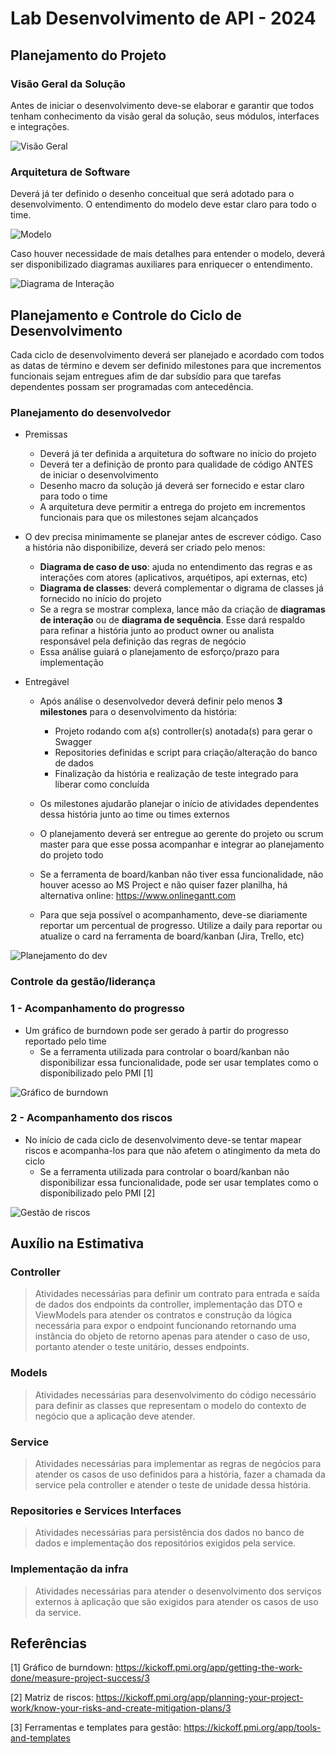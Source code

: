 # Lab Desenvolvimento de API - 2024

## Planejamento do Projeto

### Visão Geral da Solução

Antes de iniciar o desenvolvimento deve-se elaborar e garantir que todos tenham conhecimento da visão geral da solução, seus módulos, interfaces e integrações.

![Visão Geral](docs/c4-model.jpg)


### Arquitetura de Software

Deverá já ter definido o desenho conceitual que será adotado para o desenvolvimento. O entendimento do modelo deve estar claro para todo o time.

![Modelo](docs/arquitetura-software.jpg)

Caso houver necessidade de mais detalhes para entender o modelo, deverá ser disponibilizado diagramas auxiliares para enriquecer o entendimento.

![Diagrama de Interação](docs/diagrama-interacao.jpg)

## Planejamento e Controle do Ciclo de Desenvolvimento

Cada ciclo de desenvolvimento deverá ser planejado e acordado com todos as datas de término e devem ser definido milestones para que incrementos funcionais sejam entregues afim de dar subsídio para que tarefas dependentes possam ser programadas com antecedência.

### Planejamento do desenvolvedor

- Premissas
    - Deverá já ter definida a arquitetura do software no início do projeto
    - Deverá ter a definição de pronto para qualidade de código ANTES de iniciar o desenvolvimento
    - Desenho macro da solução já deverá ser fornecido e estar claro para todo o time
    - A arquitetura deve permitir a entrega do projeto em incrementos funcionais para que os milestones sejam alcançados

- O dev precisa minimamente se planejar antes de escrever código. Caso a história não disponibilize, deverá ser criado pelo menos:
    - **Diagrama de caso de uso**: ajuda no entendimento das regras e as interações com atores (aplicativos, arquétipos, api externas, etc)
    - **Diagrama de classes**: deverá complementar o digrama de classes já fornecido no início do projeto
    - Se a regra se mostrar complexa, lance mão da criação de **diagramas de interação** ou de **diagrama de sequência**. Esse dará respaldo para refinar a história junto ao product owner ou analista responsável pela definição das regras de negócio
    - Essa análise guiará o planejamento de esforço/prazo para implementação

- Entregável
    - Após análise o desenvolvedor deverá definir pelo menos **3 milestones** para o desenvolvimento da história:
        - Projeto rodando com a(s) controller(s) anotada(s) para gerar o Swagger
        - Repositories definidas e script para criação/alteração do banco de dados
        - Finalização da história e realização de teste integrado para liberar como concluída
    
    - Os milestones ajudarão planejar o início de atividades dependentes dessa história junto ao time ou times externos
    - O planejamento deverá ser entregue ao gerente do projeto ou scrum master para que esse possa acompanhar e integrar ao planejamento do projeto todo
    - Se a ferramenta de board/kanban não tiver essa funcionalidade, não houver acesso ao MS Project e não quiser fazer planilha, há alternativa online: https://www.onlinegantt.com
    - Para que seja possível o acompanhamento, deve-se diariamente reportar um percentual de progresso. Utilize a daily para reportar ou atualize o card na ferramenta de board/kanban (Jira, Trello, etc)

![Planejamento do dev](docs/planejamento-dev.jpg)

### Controle da gestão/liderança

### 1 - Acompanhamento do progresso

- Um gráfico de burndown pode ser gerado à partir do progresso reportado pelo time
    - Se a ferramenta utilizada para controlar o board/kanban não disponibilizar essa funcionalidade, pode ser usar templates como o disponibilizado pelo PMI [1]

![Gráfico de burndown](docs/burndown-chart.png)

### 2 - Acompanhamento dos riscos

- No início de cada ciclo de desenvolvimento deve-se tentar mapear riscos e acompanha-los para que não afetem o atingimento da meta do ciclo
    - Se a ferramenta utilizada para controlar o board/kanban não disponibilizar essa funcionalidade, pode ser usar templates como o disponibilizado pelo PMI [2]

![Gestão de riscos](docs/gestao-riscos.jpg)


## Auxílio na Estimativa

### Controller
> Atividades necessárias para definir um contrato para entrada e saída de dados dos endpoints da controller, implementação das DTO e ViewModels para atender os contratos e construção da lógica necessária para expor o endpoint funcionando retornando uma instância do objeto de retorno apenas para atender o caso de uso, portanto atender o teste unitário, desses endpoints.

### Models
> Atividades necessárias para desenvolvimento do código necessário para definir as classes que representam o modelo do contexto de negócio que a aplicação deve atender.

### Service
> Atividades necessárias para implementar as regras de negócios para atender os casos de uso definidos para a história, fazer a chamada da service pela controller e atender o teste de unidade dessa história.

### Repositories e Services Interfaces
> Atividades necessárias para persistência dos dados no banco de dados e implementação dos repositórios exigidos pela service.

### Implementação da infra
> Atividades necessárias para atender o desenvolvimento dos serviços externos à aplicação que são exigidos para atender os casos de uso da service.

## Referências
[1] Gráfico de burndown: https://kickoff.pmi.org/app/getting-the-work-done/measure-project-success/3

[2] Matriz de riscos: https://kickoff.pmi.org/app/planning-your-project-work/know-your-risks-and-create-mitigation-plans/3

[3] Ferramentas e templates para gestão: https://kickoff.pmi.org/app/tools-and-templates